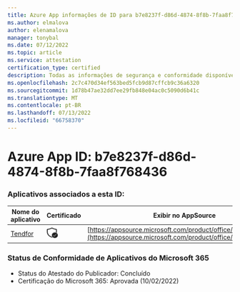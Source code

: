 ```yaml
---
title: Azure App informações de ID para b7e8237f-d86d-4874-8f8b-7faa8f768436
ms.author: elmalova
author: elenamalova
manager: tonybal
ms.date: 07/12/2022
ms.topic: article
ms.service: attestation
certification_type: certified
description: Todas as informações de segurança e conformidade disponíveis para b7e8237f-d86d-4874-8f8b-7faa8f768436.
ms.openlocfilehash: 2c7c470d34ef563bed5fcb9d87cffcb9c36a6320
ms.sourcegitcommit: 1d78b47ae32dd7ee29fb848e04ac0c5090d6b41c
ms.translationtype: MT
ms.contentlocale: pt-BR
ms.lasthandoff: 07/13/2022
ms.locfileid: "66758370"
---
```

# <a name="azure-app-id-b7e8237f-d86d-4874-8f8b-7faa8f768436"></a>Azure App ID: b7e8237f-d86d-4874-8f8b-7faa8f768436


### <a name="apps-associated-with-this-id"></a>Aplicativos associados a esta ID:
| **Nome do aplicativo** | **Certificado** | **Exibir no AppSource** |
|--------------|---------------|-----------------------|
| [Tendfor](../forward/WA200002996.md) | <img alt="Certified application badge" src="../media/certified-badge.png" height="25" width="25" /> | [https://appsource.microsoft.com/product/office/WA200002996](https://appsource.microsoft.com/product/office/WA200002996) |

### <a name="microsoft-365-app-compliance-status"></a>Status de Conformidade de Aplicativos do Microsoft 365
- Status do Atestado do Publicador: Concluído
- Certificação do Microsoft 365: Aprovada (10/02/2022)
